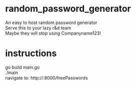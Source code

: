 # random_password_generator
An easy to host random password generator   
Serve this to your lazy r&amp;d team   
Maybe they will stop using Companyname123!  

# instructions  
go build main.go  
./main  
navigate to: http://<ip>:8000/freePasswords  
